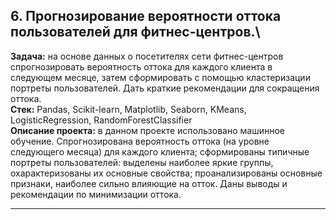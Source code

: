 ## **6. Прогнозирование вероятности оттока пользователей для фитнес-центров.**\
**Задача:** на основе данных о посетителях сети фитнес-центров спрогнозировать вероятность оттока для каждого клиента в следующем месяце, затем сформировать с помощью кластеризации портреты пользователей. Дать краткие рекомендации для сокращения оттока.\
**Стек:** Pandas, Scikit-learn, Matplotlib, Seaborn, KMeans, LogisticRegression, RandomForestClassifier \
**Описание проекта:** в данном проекте использовано машинное обучение. Спрогнозирована вероятность
оттока (на уровне следующего месяца) для каждого клиента; сформированы типичные
портреты пользователей: выделены наиболее яркие группы, охарактеризованы их
основные свойства; проанализированы основные признаки, наиболее сильно влияющие
на отток. Даны выводы и рекомендации по минимизации оттока.

___
